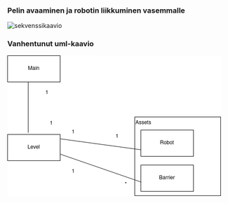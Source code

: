 ### Pelin avaaminen ja robotin liikkuminen vasemmalle
![sekvenssikaavio](https://www.websequencediagrams.com/cgi-bin/cdraw?lz=Ck1haW4tPipHYW1lbG9vcDogAAIIKGJnX2NvbG9yLHNjcmVlbikKABwILT4qTGV2ZWw6IAACBSgAGgYsIAApCCkKABoFLT4qUm9ib3Q6IAACBShwb3NfeCwgcG9zX3kpCk5vdGUgb3ZlcgBoCTogCkxlZnQga2V5IGlzIHByZXNzZWQKZW5kIG5vdGUAdAtQaHlzaWNzOiByb2JvdF9tb3ZlX2xlZnQoKQoAFActPgB0BwAQDAo&s=default)
### Vanhentunut uml-kaavio
![uml-kaavio](https://github.com/msslotboom/ot-harjoitustyo/blob/master/dokumentaatio/ot-harjoitustyo.drawio.png)
